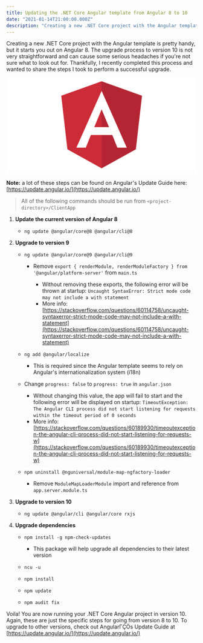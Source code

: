 ```yaml
---
title: Updating the .NET Core Angular template from Angular 8 to 10
date: "2021-01-14T21:00:00.000Z"
description: "Creating a new .NET Core project with the Angular template is pretty handy, but it starts you out on Angular 8. The upgrade process to version 10 is not very straightforward and can cause some serious headaches if you're not sure what to look out for. Thankfully, I recently completed this process and wanted to share the steps I took to perform a successful upgrade."
---
```


Creating a new .NET Core project with the Angular template is pretty handy, but it starts you out on Angular 8. The upgrade process to version 10 is not very straightforward and can cause some serious headaches if you're not sure what to look out for. Thankfully, I recently completed this process and wanted to share the steps I took to perform a successful upgrade.

<img alt="Image for post" src="angular.png" />

**Note:** a lot of these steps can be found on Angular's Update Guide here: [https://update.angular.io/](https://update.angular.io/)

> All of the following commands should be run from `<project-directory>/ClientApp`

1. **Update the current version of Angular 8**

    - `ng update @angular/core@8 @angular/cli@8`

2. **Upgrade to version 9**

    - `ng update @angular/core@9 @angular/cli@9`

        - Remove `export { renderModule, renderModuleFactory } from '@angular/platform-server'` from `main.ts`

          - Without removing these exports, the following error will be thrown at startup: `Uncaught SyntaxError: Strict mode code may not include a with statement`
          - More info: [https://stackoverflow.com/questions/60114758/uncaught-syntaxerror-strict-mode-code-may-not-include-a-with-statement](https://stackoverflow.com/questions/60114758/uncaught-syntaxerror-strict-mode-code-may-not-include-a-with-statement)

    - `ng add @angular/localize`

        - This is required since the Angular template seems to rely on Angular's internationalization system (i18n)

    - Change `progress: false` to `progress: true` in `angular.json`

        - Without changing this value, the app will fail to start and the following error will be displayed on startup: `TimeoutException: The Angular CLI process did not start listening for requests within the timeout period of 0 seconds`
        - More info: [https://stackoverflow.com/questions/60189930/timeoutexception-the-angular-cli-process-did-not-start-listening-for-requests-w](https://stackoverflow.com/questions/60189930/timeoutexception-the-angular-cli-process-did-not-start-listening-for-requests-w)

    - `npm uninstall @nguniversal/module-map-ngfactory-loader`

      - Remove `ModuleMapLoaderModule` import and reference from `app.server.module.ts`

3. **Upgrade to version 10**

    - `ng update @angular/cli @angular/core rxjs`

4. **Upgrade dependencies**

    - `npm install -g npm-check-updates`

      - This package will help upgrade all dependencies to their latest version

    - `ncu -u`

    - `npm install`

    - `npm update`

    - `npm audit fix`

Voila! You are now running your .NET Core Angular project in version 10. Again, these are just the specific steps for going from version 8 to 10. To upgrade to other versions, check out AngularΓÇÖs Update Guide at [https://update.angular.io/](https://update.angular.io/)
